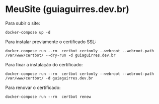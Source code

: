# MeuSite (guiaguirres.dev.br)

Para subir o site:

``` shell
docker-compose up -d
```

Para instalar previamente o certificado SSL:

``` shell
docker-compose run --rm  certbot certonly --webroot --webroot-path /var/www/certbot/ --dry-run -d guiaguirres.dev.br
```

Para fixar a instalação do certificado:

``` shell
docker-compose run --rm  certbot certonly --webroot --webroot-path /var/www/certbot/ -d guiaguirres.dev.br
```

Para renovar o certificado:

``` shell
docker-compose run --rm  certbot renew
```
